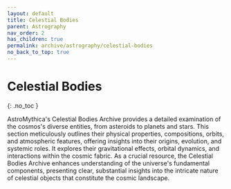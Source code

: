 ```yaml
---
layout: default
title: Celestial Bodies
parent: Astrography
nav_order: 2
has_children: true
permalink: archive/astrography/celestial-bodies
no_back_to_top: true
---
```


# Celestial Bodies
{: .no_toc }

AstroMythica's Celestial Bodies Archive provides a detailed examination of the cosmos's diverse entities, from asteroids to planets and stars. This section meticulously outlines their physical properties, compositions, orbits, and atmospheric features, offering insights into their origins, evolution, and systemic roles. It explores their gravitational effects, orbital dynamics, and interactions within the cosmic fabric. As a crucial resource, the Celestial Bodies Archive enhances understanding of the universe's fundamental components, presenting clear, substantial insights into the intricate nature of celestial objects that constitute the cosmic landscape.
<!-- {: .fs-6 .fw-300 } -->
